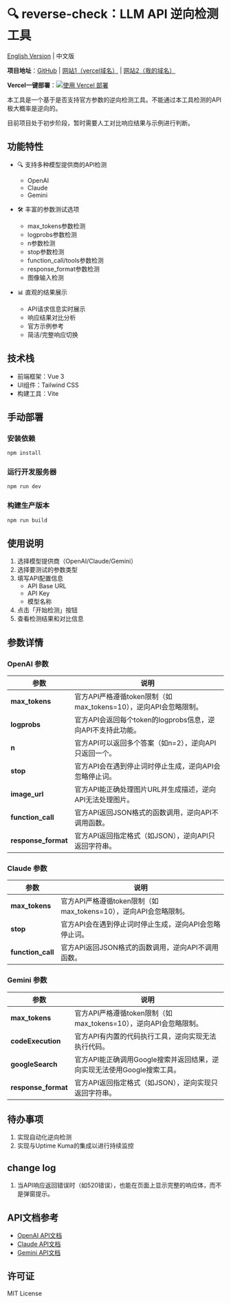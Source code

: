 # 🔍 reverse-check：LLM API 逆向检测工具

[English Version](./README_EN.md) | 中文版

**项目地址**：[GitHub](https://github.com/star5o/reverse-check) | [网站1（vercel域名）](https://reverse-check.vercel.app/) | [网站2（我的域名）](https://reverse-check.no-reverse-api.com)

**Vercel一键部署**：[![使用 Vercel 部署](https://vercel.com/button)](https://vercel.com/new/clone?repository-url=https://github.com/star5o/Freverse-check&project-name=reverse-check&repository-name=reverse-check)

本工具是一个基于是否支持官方参数的逆向检测工具。不能通过本工具检测的API极大概率是逆向的。

目前项目处于初步阶段，暂时需要人工对比响应结果与示例进行判断。

## 功能特性

- 🔍 支持多种模型提供商的API检测
  - OpenAI
  - Claude
  - Gemini

- 🛠 丰富的参数测试选项
  - max_tokens参数检测
  - logprobs参数检测
  - n参数检测
  - stop参数检测
  - function_call/tools参数检测
  - response_format参数检测
  - 图像输入检测

- 📊 直观的结果展示
  - API请求信息实时展示
  - 响应结果对比分析
  - 官方示例参考
  - 简洁/完整响应切换

## 技术栈

- 前端框架：Vue 3
- UI组件：Tailwind CSS
- 构建工具：Vite

## 手动部署

### 安装依赖

```bash
npm install
```

### 运行开发服务器

```bash
npm run dev
```

### 构建生产版本

```bash
npm run build
```

## 使用说明

1. 选择模型提供商（OpenAI/Claude/Gemini）
2. 选择要测试的参数类型
3. 填写API配置信息
   - API Base URL
   - API Key
   - 模型名称
4. 点击「开始检测」按钮
5. 查看检测结果和对比信息

## 参数详情

### OpenAI 参数

| **参数**     | **说明**                                                           |
|------------------|--------------------------------------------------------------------------|
| **max_tokens**   | 官方API严格遵循token限制（如max_tokens=10），逆向API会忽略限制。 |
| **logprobs**     | 官方API会返回每个token的logprobs信息，逆向API不支持此功能。 |
| **n**            | 官方API可以返回多个答案（如n=2），逆向API只返回一个。 |
| **stop**         | 官方API会在遇到停止词时停止生成，逆向API会忽略停止词。 |
| **image_url**    | 官方API能正确处理图片URL并生成描述，逆向API无法处理图片。 |
| **function_call**| 官方API返回JSON格式的函数调用，逆向API不调用函数。 |
| **response_format**| 官方API返回指定格式（如JSON），逆向API只返回字符串。 |

### Claude 参数

| **参数**     | **说明**                                                           |
|------------------|--------------------------------------------------------------------------|
| **max_tokens**   | 官方API严格遵循token限制（如max_tokens=10），逆向API会忽略限制。 |
| **stop**         | 官方API会在遇到停止词时停止生成，逆向API会忽略停止词。 |
| **function_call**| 官方API返回JSON格式的函数调用，逆向API不调用函数。 |

### Gemini 参数

| **参数**     | **说明**                                                           |
|------------------|--------------------------------------------------------------------------|
| **max_tokens**   | 官方API严格遵循token限制（如max_tokens=10），逆向API会忽略限制。 |
| **codeExecution**| 官方API有内置的代码执行工具，逆向实现无法执行代码。 |
| **googleSearch** | 官方API能正确调用Google搜索并返回结果，逆向实现无法使用Google搜索工具。 |
| **response_format**| 官方API返回指定格式（如JSON），逆向实现只返回字符串。 |

## 待办事项

1. 实现自动化逆向检测
2. 实现与Uptime Kuma的集成以进行持续监控

## change log
1. 当API响应返回错误时（如520错误），也能在页面上显示完整的响应体，而不是弹窗提示。


## API文档参考

- [OpenAI API文档](https://platform.openai.com/docs/api-reference/chat)
- [Claude API文档](https://docs.anthropic.com/en/api/messages)
- [Gemini API文档](https://ai.google.dev/gemini-api/docs)

## 许可证

MIT License